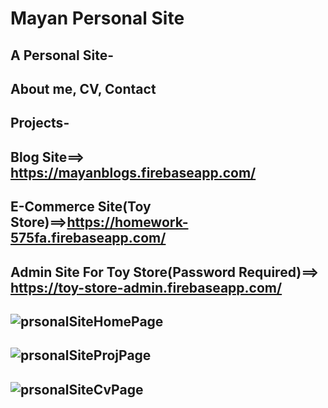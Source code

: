 # Mayan Personal Site
A Personal Site- 
---------------------------------------------------------------------------------
About me, CV, Contact 
---------------------------------------------------------------------------------
Projects-
---------------------------------------------------------------------------------
   Blog Site==> https://mayanblogs.firebaseapp.com/ 
---------------------------------------------------------------------------------
   E-Commerce Site(Toy Store)==>https://homework-575fa.firebaseapp.com/
---------------------------------------------------------------------------------
   Admin Site For Toy Store(Password Required)==> https://toy-store-admin.firebaseapp.com/
---------------------------------------------------------------------------------
![prsonalSiteHomePage](https://user-images.githubusercontent.com/55134363/69483510-d308a680-0e30-11ea-93f1-a84ff30fa303.png)
---------------------------------------------------------------------------------
![prsonalSiteProjPage](https://user-images.githubusercontent.com/55134363/69483529-fdf2fa80-0e30-11ea-8038-a0d3607f52a2.png)
---------------------------------------------------------------------------------
![prsonalSiteCvPage](https://user-images.githubusercontent.com/55134363/69483540-21b64080-0e31-11ea-90f3-3e4ac2e88aa9.png)
---------------------------------------------------------------------------------


